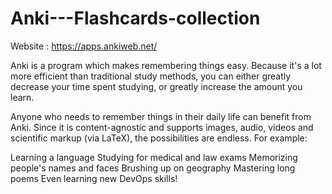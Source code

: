 # Anki---Flashcards-collection
Website : https://apps.ankiweb.net/

Anki is a program which makes remembering things easy. Because it's a lot more efficient than traditional study methods, you can either greatly decrease your time spent studying, or greatly increase the amount you learn.

Anyone who needs to remember things in their daily life can benefit from Anki. Since it is content-agnostic and supports images, audio, videos and scientific markup (via LaTeX), the possibilities are endless.
For example:

Learning a language
Studying for medical and law exams
Memorizing people's names and faces
Brushing up on geography
Mastering long poems
Even learning new DevOps skills!

